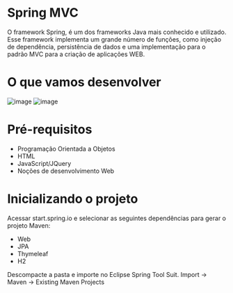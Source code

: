 # Spring MVC

O framework Spring, é um dos frameworks Java mais conhecido e utilizado. Esse framework implementa um grande número de funções, como injeção de dependência, persistência de dados e uma implementação para o padrão MVC para a criação de aplicações WEB.

# O que vamos desenvolver
![image](https://user-images.githubusercontent.com/49700354/132543994-246dd95b-dacf-49c1-9488-2a5c9b57010e.png)
![image](https://user-images.githubusercontent.com/49700354/132544302-cbc0738f-c20f-48fa-a6fa-77fb7725212b.png)

# Pré-requisitos
- Programação Orientada a Objetos
- HTML
- JavaScript/JQuery
- Noções de desenvolvimento Web

# Inicializando o projeto
Acessar start.spring.io e selecionar as seguintes dependências para gerar o projeto Maven: 
- Web
- JPA
- Thymeleaf
- H2

Descompacte a pasta e importe no Eclipse Spring Tool Suit. Import -> Maven -> Existing Maven Projects
